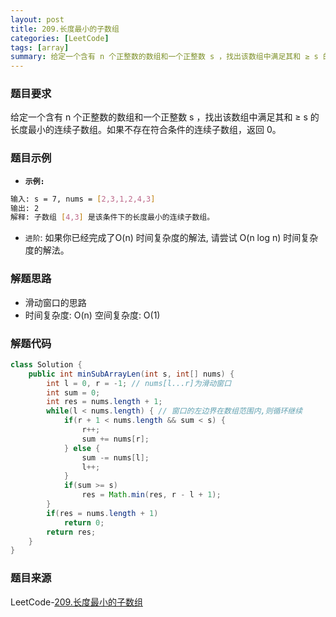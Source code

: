 ```yaml
---
layout: post
title: 209.长度最小的子数组
categories: [LeetCode]
tags: [array]
summary: 给定一个含有 n 个正整数的数组和一个正整数 s ，找出该数组中满足其和 ≥ s 的长度最小的连续子数组。
---
```


### 题目要求
给定一个含有 n 个正整数的数组和一个正整数 s ，找出该数组中满足其和 ≥ s 的长度最小的连续子数组。如果不存在符合条件的连续子数组，返回 0。

### 题目示例
- **`示例: `** 
```sh
输入: s = 7, nums = [2,3,1,2,4,3]
输出: 2
解释: 子数组 [4,3] 是该条件下的长度最小的连续子数组。
```
- `进阶`:
如果你已经完成了O(n) 时间复杂度的解法, 请尝试 O(n log n) 时间复杂度的解法。

### 解题思路
- 滑动窗口的思路 
- 时间复杂度: O(n)  空间复杂度: O(1)


### 解题代码
```java
class Solution {
    public int minSubArrayLen(int s, int[] nums) {
        int l = 0, r = -1; // nums[l...r]为滑动窗口
        int sum = 0;
        int res = nums.length + 1;
        while(l < nums.length) { // 窗口的左边界在数组范围内,则循环继续
            if(r + 1 < nums.length && sum < s) {
                r++;
                sum += nums[r];
            } else {
                sum -= nums[l];
                l++;
            }   
            if(sum >= s)
                res = Math.min(res, r - l + 1);
        }
        if(res = nums.length + 1)
            return 0;
        return res;
    }
}
```

### 题目来源
LeetCode-[209.长度最小的子数组](https://leetcode-cn.com/problems/minimum-size-subarray-sum/)
